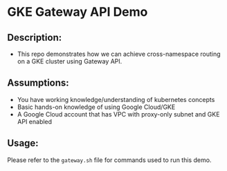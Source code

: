 # GKE Gateway API Demo

## Description:
* This repo demonstrates how we can achieve cross-namespace routing on a GKE cluster using Gateway API.

## Assumptions:
* You have working knowledge/understanding of kubernetes concepts
* Basic hands-on knowledge of using Google Cloud/GKE
* A Google Cloud account that has VPC with proxy-only subnet and GKE API enabled

## Usage:
Please refer to the `gateway.sh` file for commands used to run this demo.


